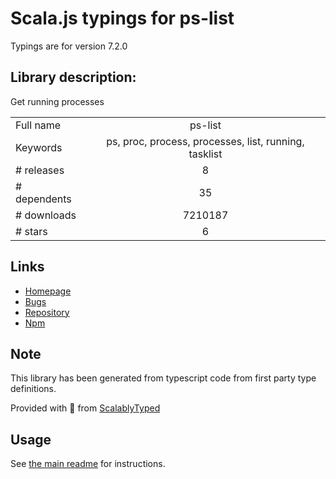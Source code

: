 
# Scala.js typings for ps-list

Typings are for version 7.2.0

## Library description:
Get running processes

|                    |                 |
| ------------------ | :-------------: |
| Full name          | ps-list |
| Keywords           | ps, proc, process, processes, list, running, tasklist |
| # releases         | 8 |
| # dependents       | 35 |
| # downloads        | 7210187 |
| # stars            | 6 |

## Links
- [Homepage](https://github.com/sindresorhus/ps-list#readme)
- [Bugs](https://github.com/sindresorhus/ps-list/issues)
- [Repository](https://github.com/sindresorhus/ps-list)
- [Npm](https://www.npmjs.com/package/ps-list)
    


## Note
This library has been generated from typescript code from first party type definitions.

Provided with :purple_heart: from [ScalablyTyped](https://github.com/oyvindberg/ScalablyTyped)

## Usage
See [the main readme](../../readme.md) for instructions.


